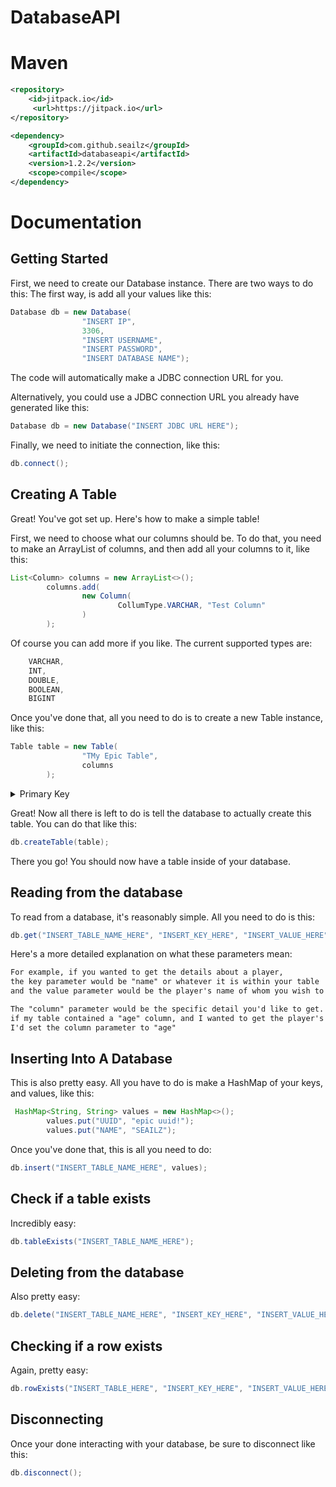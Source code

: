 # DatabaseAPI

# Maven
```xml
<repository>
	<id>jitpack.io</id>
	 <url>https://jitpack.io</url>
</repository>
```

```xml
<dependency>
	<groupId>com.github.seailz</groupId>
	<artifactId>databaseapi</artifactId>
	<version>1.2.2</version>
	<scope>compile</scope>
</dependency>
```

# Documentation

## Getting Started
First, we need to create our Database instance. There are two ways to do this:
The first way, is add all your values like this:

```java
Database db = new Database(
                "INSERT IP",
                3306,
                "INSERT USERNAME",
                "INSERT PASSWORD",
                "INSERT DATABASE NAME");
```
The code will automatically make a JDBC connection URL for you.

Alternatively, you could use a JDBC connection URL you already have generated like this:
```java
Database db = new Database("INSERT JDBC URL HERE");
```

Finally, we need to initiate the connection, like this:
```java
db.connect(); 
```

## Creating A Table
Great! You've got set up. Here's how to make a simple table!

First, we need to choose what our columns should be. To do that, you need to make an ArrayList of columns, and then add all your columns to it, like this:

```java
List<Column> columns = new ArrayList<>();
        columns.add(
                new Column(
                        CollumType.VARCHAR, "Test Column"
                )
        );
```
Of course you can add more if you like.
The current supported types are:
```java
    VARCHAR,
    INT,
    DOUBLE,
    BOOLEAN,
    BIGINT
```

Once you've done that, all you need to do is to create a new Table instance, like this:
```java
Table table = new Table(
                "TMy Epic Table",
                columns
        );
```

<details>
  <summary>Primary Key</summary>
  If you wish to set a primary key, you can use this:
  
  ```java
   table.setPrimaryKey("INSERT PRIMARY KEY NAME HERE");
```
</details>

Great! Now all there is left to do is tell the database to actually create this table. You can do that like this:

```java
db.createTable(table);
```

There you go! You should now have a table inside of your database.

## Reading from the database
To read from a database, it's reasonably simple.
All you need to do is this:
```java
db.get("INSERT_TABLE_NAME_HERE", "INSERT_KEY_HERE", "INSERT_VALUE_HERE", "INSERT_COLUMN_NAME_HERE");
```

Here's a more detailed explanation on what these parameters mean:

```txt
For example, if you wanted to get the details about a player,
the key parameter would be "name" or whatever it is within your table
and the value parameter would be the player's name of whom you wish to get the details of.

The "column" parameter would be the specific detail you'd like to get. For example,
if my table contained a "age" column, and I wanted to get the player's age,
I'd set the column parameter to "age"
```

## Inserting Into A Database
This is also pretty easy. All you have to do is make a HashMap of your keys, and values, like this:

```java
 HashMap<String, String> values = new HashMap<>();
        values.put("UUID", "epic uuid!");
        values.put("NAME", "SEAILZ");
```

Once you've done that, this is all you need to do:
```java
db.insert("INSERT_TABLE_NAME_HERE", values);
```

## Check if a table exists
Incredibly easy:
```java
db.tableExists("INSERT_TABLE_NAME_HERE");
```

## Deleting from the database
Also pretty easy:
```java
db.delete("INSERT_TABLE_NAME_HERE", "INSERT_KEY_HERE", "INSERT_VALUE_HERE");
```

## Checking if a row exists
Again, pretty easy:
```java
db.rowExists("INSERT_TABLE_HERE", "INSERT_KEY_HERE", "INSERT_VALUE_HERE");
```

## Disconnecting
Once your done interacting with your database, be sure to disconnect like this:
```java
db.disconnect();
```
